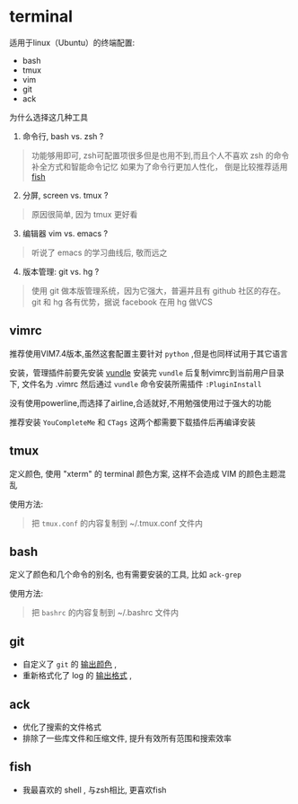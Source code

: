 terminal
==========

适用于linux（Ubuntu）的终端配置:

* bash
* tmux
* vim
* git
* ack

为什么选择这几种工具

1. 命令行, bash vs. zsh ?
> 功能够用即可, zsh可配置项很多但是也用不到,而且个人不喜欢 zsh 的命令补全方式和智能命令记忆
  如果为了命令行更加人性化， 倒是比较推荐适用 [fish](http://fishshell.com/)

2. 分屏, screen vs. tmux ?
> 原因很简单, 因为 tmux 更好看

3. 编辑器 vim vs. emacs ?
> 听说了 emacs 的学习曲线后, 敬而远之

4. 版本管理: git vs. hg ?
> 使用 git 做本版管理系统，因为它强大，普遍并且有 github 社区的存在。
  git 和 hg 各有优势，据说 facebook 在用 hg 做VCS

vimrc
---------

推荐使用VIM7.4版本,虽然这套配置主要针对 ``python`` ,但是也同样试用于其它语言

安装，管理插件前要先安装 [vundle](https://github.com/gmarik/Vundle)
安装完 ``vundle`` 后复制vimrc到当前用户目录下, 文件名为 .vimrc
然后通过 ``vundle`` 命令安装所需插件 ``:PluginInstall``

没有使用powerline,而选择了airline,合适就好,不用勉强使用过于强大的功能

推荐安装 ``YouCompleteMe`` 和 ``CTags`` 这两个都需要下载插件后再编译安装

tmux
--------


定义颜色, 使用 "xterm" 的 terminal 颜色方案, 这样不会造成 VIM 的颜色主题混乱

使用方法:

> 把 ``tmux.conf`` 的内容复制到 ~/.tmux.conf 文件内

bash
-------

定义了颜色和几个命令的别名, 也有需要安装的工具, 比如 ``ack-grep``

使用方法:

> 把 ``bashrc`` 的内容复制到 ~/.bashrc 文件内

git
-----

* 自定义了 ``git`` 的 [输出颜色](http://git-scm.com/book/ch7-1.html) ,
* 重新格式化了 log 的 [输出格式](https://coderwall.com/p/euwpig) ,

ack
----
* 优化了搜索的文件格式
* 排除了一些库文件和压缩文件, 提升有效所有范围和搜索效率

fish
------

* 我最喜欢的 shell , 与zsh相比, 更喜欢fish
